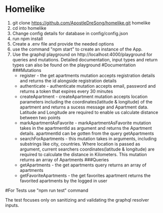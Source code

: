 # Homelike
1. git clone https://github.com/ApostleDreSong/homelike.git homelike
2. cd into homelike
3. Change config details for database in config/config.json
4. run npm install
5. Create a .env file and provide the needed options
6. use the command "npm start" to create an instance of the App.
7. Use the graphql playground on http://localhost:4000/playground for queries and mutations. Detailed documentation, input types and return types can also be found on the playground
#Documentation<br />
###Mutations
    - register  - the get apartments mutation accepts registration details and returns the id alongside registration details
    - authenticate - authenticate mutation accepts email, password and returns a token that expires every 30 minutes
    - createApartment - createApartment mutation accepts location parameters including the coordinates(latitude & longitude) of the apartment and returns a sucess message and Apartment data. Latitude and Longitude are required to enable us calculate distance between two points
    - markApartmentAsFavorite - markApartmentAsFavorite mutation takes in the apartmentId as argument and returns the Apartment details. apartmentId can be gotten from the query getApartments
    - searchForApartments - this mutation takes in arguments, including substrings like city, countries. Where location is passed as argument, current searchers coordinates(latitude & longitude) are required to calculate the distance in Kilometers. This mutation returns an array of Apartments 
###Queries
    - getApartments - the get apartments query returns an array of apartments
    - getFavoriteApartments - the get favorites apartment returns the favorited apartments by the logged in user


#For Tests
use "npm run test" command

The test focuses only on sanitizing and validating the graphql resolver inputs.